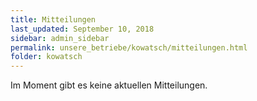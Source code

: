 ```yaml
---
title: Mitteilungen
last_updated: September 10, 2018
sidebar: admin_sidebar
permalink: unsere_betriebe/kowatsch/mitteilungen.html
folder: kowatsch
---
```


Im Moment gibt es keine aktuellen Mitteilungen.
